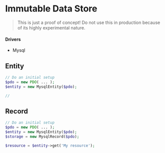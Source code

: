 # Immutable Data Store

> This is just a proof of concept! Do not use this in production because of its highly experimental nature.

#### Drivers
- Mysql

## Entity

```php
// Do an initial setup
$pdo = new PDO( ... );
$entity = new MysqlEntity($pdo);

// 
```

## Record

```php
// Do an initial setup
$pdo = new PDO( ... );
$entity = new MysqlEntity($pdo);
$storage = new MysqlRecord($pdo);

$resource = $entity->get('My resource');

```